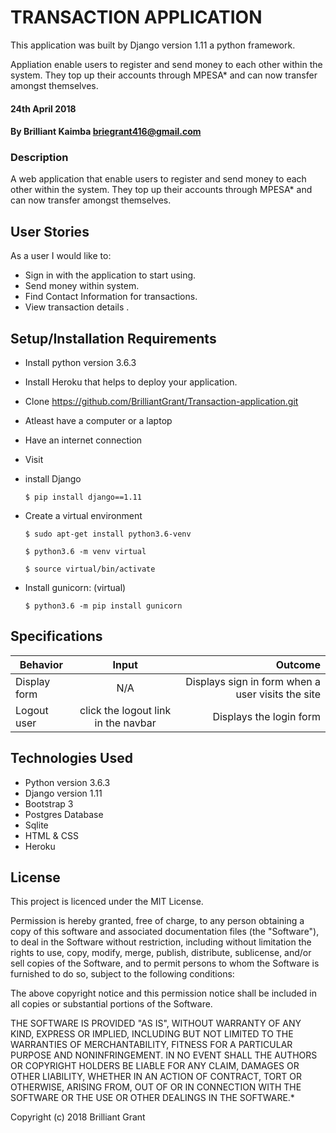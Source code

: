 # TRANSACTION APPLICATION

This application was built by Django version 1.11 a python framework.

Appliation enable users to register and send money to each other within the system. They top up their accounts through MPESA* and can now transfer amongst themselves.

#### 24th April 2018

#### By Brilliant Kaimba briegrant416@gmail.com

### Description

A web application that enable users to register and send money to each other within the system. They top up their accounts through
MPESA* and can now transfer amongst themselves.


## User Stories

As a user I would like to:

* Sign in with the application to start using.
* Send money within system.
* Find Contact Information for transactions.
* View transaction details .


## Setup/Installation Requirements

* Install python version 3.6.3
* Install Heroku that helps to deploy your application.
* Clone https://github.com/BrilliantGrant/Transaction-application.git
* Atleast have a computer or a laptop
* Have an internet connection
* Visit 

* install Django

   ```$ pip install django==1.11```

* Create a virtual environment

   `$ sudo apt-get install python3.6-venv`

   ```$ python3.6 -m venv virtual```

   ```$ source virtual/bin/activate```

* Install gunicorn: (virtual)

   ```$ python3.6 -m pip install gunicorn```


## Specifications

| Behavior        | Input           | Outcome  |
| ------------- |:-------------:| -----:|
|Display form | N/A | Displays sign in form when a user visits the site | 
|Logout user | click the logout link in the navbar | Displays the login form |


## Technologies Used

  * Python version 3.6.3
  * Django version 1.11
  * Bootstrap 3
  * Postgres Database
  * Sqlite
  * HTML & CSS 
  * Heroku

## License

This project is licenced under the MIT License.

Permission is hereby granted, free of charge, to any person obtaining a copy of this software and associated documentation files (the "Software"), to deal in the Software without restriction, including without limitation the rights to use, copy, modify, merge, publish, distribute, sublicense, and/or sell copies of the Software, and to permit persons to whom the Software is furnished to do so, subject to the following conditions:

The above copyright notice and this permission notice shall be included in all copies or substantial portions of the Software.

THE SOFTWARE IS PROVIDED "AS IS", WITHOUT WARRANTY OF ANY KIND, EXPRESS OR IMPLIED, INCLUDING BUT NOT LIMITED TO THE WARRANTIES OF MERCHANTABILITY, FITNESS FOR A PARTICULAR PURPOSE AND NONINFRINGEMENT. IN NO EVENT SHALL THE AUTHORS OR COPYRIGHT HOLDERS BE LIABLE FOR ANY CLAIM, DAMAGES OR OTHER LIABILITY, WHETHER IN AN ACTION OF CONTRACT, TORT OR OTHERWISE, ARISING FROM, OUT OF OR IN CONNECTION WITH THE SOFTWARE OR THE USE OR OTHER DEALINGS IN THE SOFTWARE.*

Copyright (c) 2018 Brilliant Grant



















